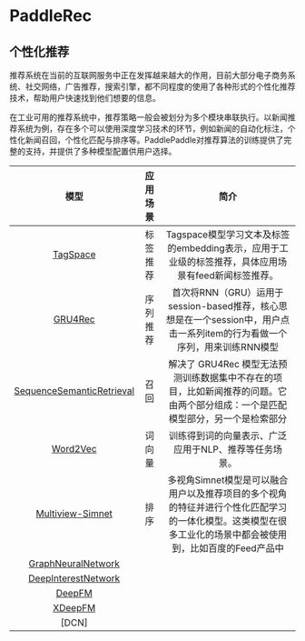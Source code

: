 PaddleRec
=========

个性化推荐
-------

推荐系统在当前的互联网服务中正在发挥越来越大的作用，目前大部分电子商务系统、社交网络，广告推荐，搜索引擎，都不同程度的使用了各种形式的个性化推荐技术，帮助用户快速找到他们想要的信息。

在工业可用的推荐系统中，推荐策略一般会被划分为多个模块串联执行。以新闻推荐系统为例，存在多个可以使用深度学习技术的环节，例如新闻的自动化标注，个性化新闻召回，个性化匹配与排序等。PaddlePaddle对推荐算法的训练提供了完整的支持，并提供了多种模型配置供用户选择。


|                        模型                        |                             应用场景                           |                             简介                             |
| :------------------------------------------------: | :------------------------------------------------------------: | :----------------------------------------------------------: |
| [TagSpace](https://github.com/PaddlePaddle/models/tree/develop/PaddleRec/tagspace) | 标签推荐 | Tagspace模型学习文本及标签的embedding表示，应用于工业级的标签推荐，具体应用场景有feed新闻标签推荐。|
| [GRU4Rec](https://github.com/PaddlePaddle/models/tree/develop/PaddleRec/gru4rec) | 序列推荐 | 首次将RNN（GRU）运用于session-based推荐，核心思想是在一个session中，用户点击一系列item的行为看做一个序列，用来训练RNN模型 |
| [SequenceSemanticRetrieval](https://github.com/PaddlePaddle/models/tree/develop/PaddleRec/ssr) | 召回 | 解决了 GRU4Rec 模型无法预测训练数据集中不存在的项目，比如新闻推荐的问题。它由两个部分组成：一个是匹配模型部分，另一个是检索部分  |
| [Word2Vec](https://github.com/PaddlePaddle/models/tree/develop/PaddleRec/word2vec) | 词向量 | 训练得到词的向量表示、广泛应用于NLP、推荐等任务场景。 |
| [Multiview-Simnet](https://github.com/PaddlePaddle/models/tree/develop/PaddleRec/multiview_simnet) | 排序 | 多视角Simnet模型是可以融合用户以及推荐项目的多个视角的特征并进行个性化匹配学习的一体化模型。这类模型在很多工业化的场景中都会被使用到，比如百度的Feed产品中 |
| [GraphNeuralNetwork](https://github.com/PaddlePaddle/models/tree/develop/PaddleRec/gnn) |||
| [DeepInterestNetwork](https://github.com/PaddlePaddle/models/tree/develop/PaddleRec/din) |||
| [DeepFM]()|||
| [XDeepFM]() |||
| [DCN] |||
